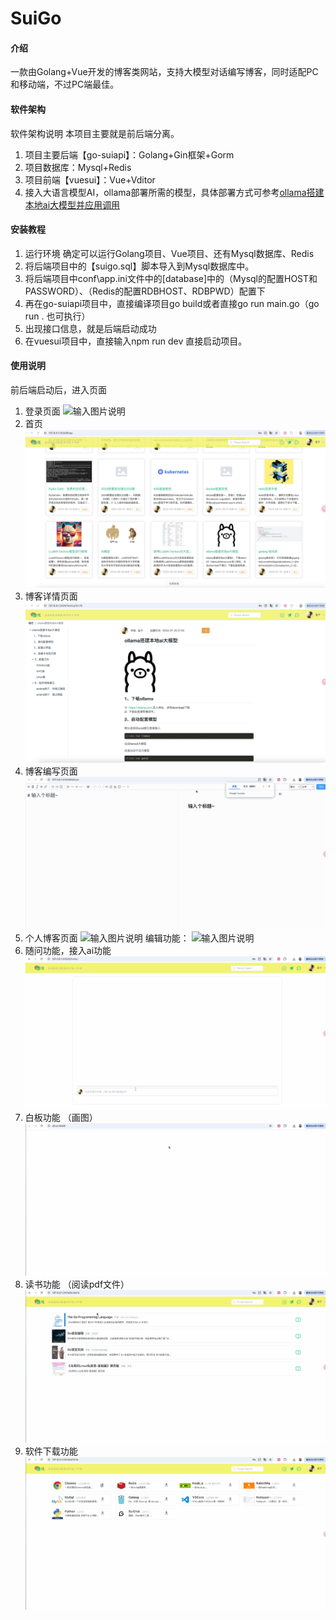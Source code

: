 # SuiGo

#### 介绍
一款由Golang+Vue开发的博客类网站，支持大模型对话编写博客，同时适配PC和移动端，不过PC端最佳。

#### 软件架构
软件架构说明
本项目主要就是前后端分离。
1.  项目主要后端【go-suiapi】：Golang+Gin框架+Gorm
2.  项目数据库：Mysql+Redis
3.  项目前端【vuesui】：Vue+Vditor
4.  接入大语言模型AI，ollama部署所需的模型，具体部署方式可参考[ollama搭建本地ai大模型并应用调用](https://zhuanlan.zhihu.com/p/722151941) 


#### 安装教程

1.  运行环境
    确定可以运行Golang项目、Vue项目、还有Mysql数据库、Redis
2.  将后端项目中的【suigo.sql】脚本导入到Mysql数据库中。
3.  将后端项目中conf\app.ini文件中的[database]中的（Mysql的配置HOST和PASSWORD）、（Redis的配置RDBHOST、RDBPWD）配置下
4.  再在go-suiapi项目中，直接编译项目go build或者直接go run main.go（go run . 也可执行）
5.  出现接口信息，就是后端启动成功
6.  在vuesui项目中，直接输入npm run dev 直接启动项目。


#### 使用说明
前后端启动后，进入页面
1.  登录页面
![输入图片说明](https://foruda.gitee.com/images/1741597475295167159/62119e22_4809067.png "屏幕截图")
2.  首页
![输入图片说明](image/WeChat64b023297026c51cbec4d58dd0a2b101.jpg)
3.  博客详情页面
![输入图片说明](image/optionsimage.png)
4.  博客编写页面
![输入图片说明](image/Untitled1.gif)
5.  个人博客页面
![输入图片说明](image/Untitled3.gif)
编辑功能：
![输入图片说明](image/%E6%88%91%E7%9A%84%E4%BF%AE%E6%94%B9.gif)
6.  随问功能，接入ai功能
![输入图片说明](image/Untitled4.gif)
7.  白板功能 （画图）
![输入图片说明](image/%E7%99%BD%E6%9D%BF.gif)
8.  读书功能 （阅读pdf文件）
![输入图片说明](image/%E8%AF%BB%E4%B9%A6.gif)
9.  软件下载功能
![输入图片说明](image/%E8%BD%AF%E4%BB%B6.gif)


